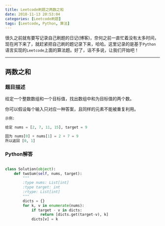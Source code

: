 ```yaml
---
title: Leetcode刷题之两数之和
date: 2018-11-13 20:53:04
categories: [Leetcode刷题]
tags: [Leetcode, Python, 算法]
---
```


很久之前就有要写记录自己刷题的日记(博客)，奈何之前一直忙着没有太多时间，现在闲下来了，就赶紧把自己刷的题记录下来，哈哈。这里记录的是基于`Python`语言实现的`Leetcode`上面的算法题。好了，话不多说，让我们开始吧！
<!--more-->

---

## 两数之和

### 题目描述

给定一个整数数组和一个目标值，找出数组中和为目标值的两个数。

你可以假设每个输入只对应一种答案，且同样的元素不能被重复利用。

```Python
示例:

给定 nums = [2, 7, 11, 15], target = 9

因为 nums[0] + nums[1] = 2 + 7 = 9
所以返回 [0, 1]

```

### Python解答

```Python

class Solution(object):
    def twoSum(self, nums, target):
        """
        :type nums: List[int]
        :type target: int
        :rtype: List[int]
        """
        dicts = {}
        for k, v in enumerate(nums):
            if target - v in dicts:
                return [dicts.get(target-v), k]
            dicts[v] = k

```
